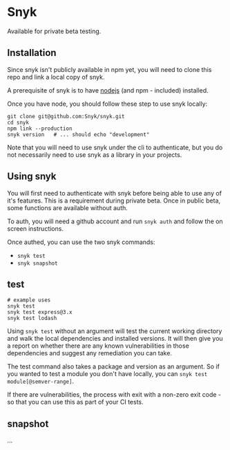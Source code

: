 # Snyk

Available for private beta testing.

## Installation

Since snyk isn't publicly available in npm yet, you will need to clone this repo and link a local copy of snyk.

A prerequisite of snyk is to have [nodejs](https://nodejs.org) (and npm - included) installed.

Once you have node, you should follow these step to use snyk locally:

```shell
git clone git@github.com:Snyk/snyk.git
cd snyk
npm link --production
snyk version   # ... should echo "development"
```

Note that you will need to use snyk under the cli to authenticate, but you do not necessarily need to use snyk as a library in your projects.

## Using snyk

You will first need to authenticate with snyk before being able to use any of it's features. This is a requirement during private beta. Once in public beta, some functions are available without auth.

To auth, you will need a github account and run `snyk auth` and follow the on screen instructions.

Once authed, you can use the two snyk commands:

- `snyk test`
- `snyk snapshot`

## test

```shell
# example uses
snyk test
snyk test express@3.x
snyk test lodash
```

Using `snyk test` without an argument will test the current working directory and walk the local dependencies and installed versions. It will then give you a report on whether there are any known vulnerabilities in those dependencies and suggest any remediation you can take.

The test command also takes a package and version as an argument. So if you wanted to test a module you don't have locally, you can `snyk test module[@semver-range]`.

If there are vulnerabilities, the process with exit with a non-zero exit code - so that you can use this as part of your CI tests.

## snapshot

...